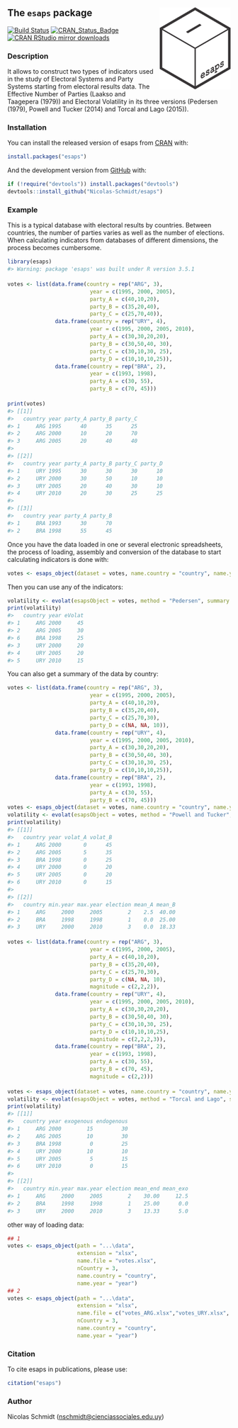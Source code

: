<!-- README.md is generated from README.Rmd. Please edit that file -->
The `esaps` package <img src="logo.png" style="margin-left:10px;margin-bottom:5px;" width="160" align="right"></a>
------------------------------------------------------------------------------------------------------------------

[![Build
Status](https://travis-ci.org/Nicolas-Schmidt/esaps.svg?branch=master)](https://travis-ci.org/Nicolas-Schmidt/esaps)
[![CRAN\_Status\_Badge](https://www.r-pkg.org/badges/version/esaps)](https://cran.r-project.org/package=esaps)
[![CRAN RStudio mirror
downloads](https://cranlogs.r-pkg.org/badges/esaps)](https://www.r-pkg.org/pkg/esaps)

### Description

It allows to construct two types of indicators used in the study of
Electoral Systems and Party Systems starting from electoral results
data. The Effective Number of Parties (Laakso and Taagepera (1979)) and
Electoral Volatility in its three versions (Pedersen (1979), Powell and
Tucker (2014) and Torcal and Lago (2015)).

### Installation

You can install the released version of esaps from
[CRAN](https://cran.r-project.org/) with:

``` r
install.packages("esaps")
```

And the development version from [GitHub](https://cran.r-project.org/)
with:

``` r
if (!require("devtools")) install.packages("devtools")
devtools::install_github("Nicolas-Schmidt/esaps")
```

### Example

This is a typical database with electoral results by countries. Between
countries, the number of parties varies as well as the number of
elections. When calculating indicators from databases of different
dimensions, the process becomes cumbersome.

``` r
library(esaps)
#> Warning: package 'esaps' was built under R version 3.5.1

votes <- list(data.frame(country = rep("ARG", 3),
                          year = c(1995, 2000, 2005),
                          party_A = c(40,10,20),
                          party_B = c(35,20,40),
                          party_C = c(25,70,40)),
               data.frame(country = rep("URY", 4),
                          year = c(1995, 2000, 2005, 2010),
                          party_A = c(30,30,20,20),
                          party_B = c(30,50,40, 30),
                          party_C = c(30,10,30, 25),
                          party_D = c(10,10,10,25)),
               data.frame(country = rep("BRA", 2),
                          year = c(1993, 1998),
                          party_A = c(30, 55),
                          party_B = c(70, 45)))

print(votes)
#> [[1]]
#>   country year party_A party_B party_C
#> 1     ARG 1995      40      35      25
#> 2     ARG 2000      10      20      70
#> 3     ARG 2005      20      40      40
#> 
#> [[2]]
#>   country year party_A party_B party_C party_D
#> 1     URY 1995      30      30      30      10
#> 2     URY 2000      30      50      10      10
#> 3     URY 2005      20      40      30      10
#> 4     URY 2010      20      30      25      25
#> 
#> [[3]]
#>   country year party_A party_B
#> 1     BRA 1993      30      70
#> 2     BRA 1998      55      45
```

Once you have the data loaded in one or several electronic spreadsheets,
the process of loading, assembly and conversion of the database to start
calculating indicators is done with:

``` r
votes <- esaps_object(dataset = votes, name.country = "country", name.year = "year")
```

Then you can use any of the indicators:

``` r
volatility <- evolat(esapsObject = votes, method = "Pedersen", summary = FALSE)
print(volatility)
#>   country year eVolat
#> 1     ARG 2000     45
#> 2     ARG 2005     30
#> 6     BRA 1998     25
#> 3     URY 2000     20
#> 4     URY 2005     20
#> 5     URY 2010     15
```

You can also get a summary of the data by country:

``` r
votes <- list(data.frame(country = rep("ARG", 3),
                          year = c(1995, 2000, 2005),
                          party_A = c(40,10,20),
                          party_B = c(35,20,40),
                          party_C = c(25,70,30),
                          party_D = c(NA, NA, 10)),        
               data.frame(country = rep("URY", 4),
                          year = c(1995, 2000, 2005, 2010),
                          party_A = c(30,30,20,20),
                          party_B = c(30,50,40, 30),
                          party_C = c(30,10,30, 25),
                          party_D = c(10,10,10,25)),
               data.frame(country = rep("BRA", 2),
                          year = c(1993, 1998),
                          party_A = c(30, 55),
                          party_B = c(70, 45)))
votes <- esaps_object(dataset = votes, name.country = "country", name.year = "year")
volatility <- evolat(esapsObject = votes, method = "Powell and Tucker", summary = TRUE)
print(volatility)
#> [[1]]
#>   country year volat_A volat_B
#> 1     ARG 2000       0      45
#> 2     ARG 2005       5      35
#> 3     BRA 1998       0      25
#> 4     URY 2000       0      20
#> 5     URY 2005       0      20
#> 6     URY 2010       0      15
#> 
#> [[2]]
#>   country min.year max.year election mean_A mean_B
#> 1     ARG     2000     2005        2    2.5  40.00
#> 2     BRA     1998     1998        1    0.0  25.00
#> 3     URY     2000     2010        3    0.0  18.33

votes <- list(data.frame(country = rep("ARG", 3),
                          year = c(1995, 2000, 2005),
                          party_A = c(40,10,20),
                          party_B = c(35,20,40),
                          party_C = c(25,70,30),
                          party_D = c(NA, NA, 10),
                          magnitude = c(2,2,2)),        
               data.frame(country = rep("URY", 4),
                          year = c(1995, 2000, 2005, 2010),
                          party_A = c(30,30,20,20),
                          party_B = c(30,50,40, 30),
                          party_C = c(30,10,30, 25),
                          party_D = c(10,10,10,25),
                          magnitude = c(2,2,2,3)),
               data.frame(country = rep("BRA", 2),
                          year = c(1993, 1998),
                          party_A = c(30, 55),
                          party_B = c(70, 45),
                          magnitude = c(2,2)))

votes <- esaps_object(dataset = votes, name.country = "country", name.year = "year", name.M = "magnitude")
volatility <- evolat(esapsObject = votes, method = "Torcal and Lago", summary = TRUE)
print(volatility)
#> [[1]]
#>   country year exogenous endogenous
#> 1     ARG 2000        15         30
#> 2     ARG 2005        10         30
#> 3     BRA 1998         0         25
#> 4     URY 2000        10         10
#> 5     URY 2005         5         15
#> 6     URY 2010         0         15
#> 
#> [[2]]
#>   country min.year max.year election mean_end mean_exo
#> 1     ARG     2000     2005        2    30.00     12.5
#> 2     BRA     1998     1998        1    25.00      0.0
#> 3     URY     2000     2010        3    13.33      5.0
```

other way of loading data:

``` r
## 1
votes <- esaps_object(path = "...\data",
                      extension = "xlsx",
                      name.file = "votes.xlsx",
                      nCountry = 3, 
                      name.country = "country", 
                      name.year = "year")
## 2
votes <- esaps_object(path = "...\data",
                      extension = "xlsx",
                      name.file = c("votes_ARG.xlsx","votes_URY.xlsx", "votes_BRA.xlsx"),
                      nCountry = 3, 
                      name.country = "country", 
                      name.year = "year")
```

### Citation

To cite esaps in publications, please use:

``` r
citation("esaps")
```

### Author

Nicolas Schmidt (<nschmidt@cienciassociales.edu.uy>)
